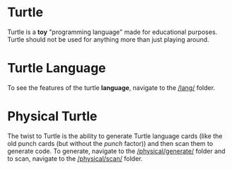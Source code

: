 # Turtle

Turtle is a **toy** "programming language" made for educational purposes. Turtle should not be used for anything more than just playing around.

# Turtle Language

To see the features of the turtle **language**, navigate to the [/lang/](https://github.com/nocturnodev/turtle/tree/main/lang) folder.

# Physical Turtle

The twist to Turtle is the ability to generate Turtle language cards (like the old punch cards (but without the *punch* factor)) and then scan them to generate code. To generate, navigate to the [/physical/generate/](https://github.com/nocturnodev/turtle/tree/main/physical/generate) folder and to scan, navigate to the [/physical/scan/](https://github.com/nocturnodev/turtle/tree/main/physical/scan) folder.
